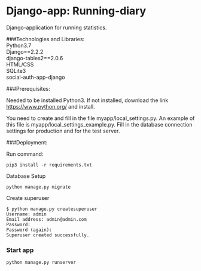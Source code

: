 # Django-app: Running-diary
Django-application for running statistics.

###Technologies and Libraries:
\
Python3.7
\
Django==2.2.2
\
django-tables2==2.0.6
\
HTML/CSS
\
SQLite3
\
social-auth-app-django

###Prerequisites:

Needed to be installed Python3. If not installed, download the link https://www.python.org/ and install.

You need to create and fill in the file myapp/local_settings.py. An example of this file is myapp/local_settings_example.py. Fill in the database connection settings for production and for the test server.

###Deployment:
            
Run command:

```
pip3 install -r requirements.txt
```

Database Setup

```
python manage.py migrate
```

Create superuser

```
$ python manage.py createsuperuser
Username: admin
Email address: admin@admin.com
Password:
Password (again):
Superuser created successfully.
```

### Start app

```
python manage.py runserver
```